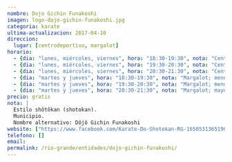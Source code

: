 ```yaml
---
nombre: Dojo Gichin Funakoshi
imagen: logo-dojo-gichin-funakoshi.jpg
categoria: karate
ultima-actualizacion: 2017-04-10
direccion: 
  lugar: [centrodeportivo, margalot]
horario: 
  - {dia: "lunes, miércoles, viernes", hora: "18:30-19:30", nota: "Centro Deportivo; menores" }
  - {dia: "lunes, miércoles, viernes", hora: "19:30-20:30", nota: "Centro Deportivo; menores" }
  - {dia: "lunes, miércoles, viernes", hora: "20:30-21:30", nota: "Centro Deportivo; mayores" }
  - {dia: "martes y jueves", hora: "18:30-19:30", nota: "Margalot; menores" }
  - {dia: "martes y jueves", hora: "19:30-20:30", nota: "Margalot; menores" }
  - {dia: "martes y jueves", hora: "20:30-21:30", nota: "Margalot; mayores" }
precio: gratis
nota: | 
  Estilo shôtôkan (shotokan). 
  Municipio.
  Nombre alternativo: Dôjô Gichin Funakoshi
website: ["https://www.facebook.com/Karate-Do-Shotokan-RG-1650531365190460/"]
telefono: []
email: 
permalink: /rio-grande/entidades/dojo-gichin-funakoshi/
---
```


